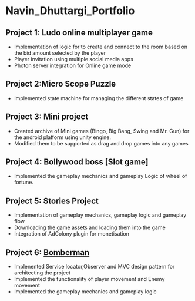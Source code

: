 # Navin_Dhuttargi_Portfolio

## Project 1: Ludo online multiplayer game 

* Implementation of logic for to create and connect to the room based on the bid amount selected by the player
* Player invitation using multiple social media apps
* Photon server integration for Online game mode

## Project 2:Micro Scope Puzzle

* Implemented state machine for managing the different states of game

## Project 3: Mini project

* Created archive of Mini games (Bingo, Big Bang, Swing and Mr. Gun) for the android platform using unity engine.
* Modified them to be supported as drag and drop games into any games

## Project 4: Bollywood boss [Slot game]

* Implemented the gameplay mechanics and gameplay Logic of wheel of fortune.

## Project 5: Stories Project

* Implementation of gameplay mechanics, gameplay logic and gameplay flow
* Downloading the game assets and loading them into the game
* Integration of AdColony plugin for monetisation

## Project 6: [Bomberman](https://github.com/navindhuttargi/Bomberman)

* Implenented Service locator,Observer and MVC design pattern for architecting the project
* Implemented the functionality of player movement and Enemy movement
* Implemented the gameplay mechanics and gameplay logic
